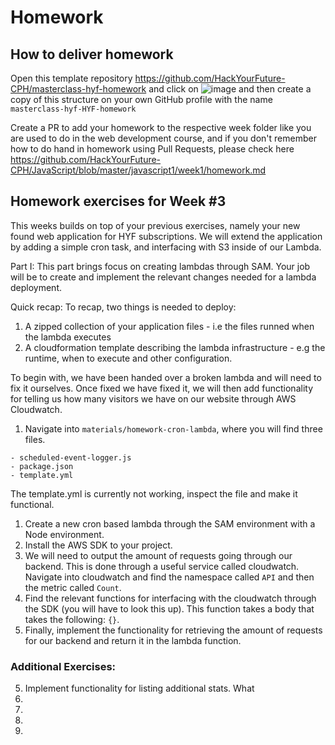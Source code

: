 # Homework

## How to deliver homework

Open this template repository https://github.com/HackYourFuture-CPH/masterclass-hyf-homework and click on ![image](https://user-images.githubusercontent.com/6642037/115988976-3796da80-a5bc-11eb-9184-554a2218b2ae.png) and then create a copy of this structure on your own GitHub profile with the name `masterclass-hyf-HYF-homework`

Create a PR to add your homework to the respective week folder like you are used to do in the web development course, and if you don't remember how to do hand in homework using Pull Requests, please check here https://github.com/HackYourFuture-CPH/JavaScript/blob/master/javascript1/week1/homework.md

## Homework exercises for Week #3

This weeks builds on top of your previous exercises, namely your new found web application for HYF subscriptions. We will extend the application by adding a simple cron task, and interfacing with S3 inside of our Lambda.

Part I:
This part brings focus on creating lambdas through SAM. Your job will be to create and implement the relevant changes needed for a lambda deployment. 

Quick recap: 
To recap, two things is needed to deploy: 
1. A zipped collection of your application files - i.e the files runned when the lambda executes
2. A cloudformation template describing the lambda infrastructure - e.g the runtime, when to execute and other configuration. 

To begin with, we have been handed over a broken lambda and will need to fix it ourselves. Once fixed we have fixed it, we will then add functionality for telling us how many visitors we have on our website through AWS Cloudwatch.

1. Navigate into `materials/homework-cron-lambda`, where you will find three files.

```
- scheduled-event-logger.js
- package.json
- template.yml
```

The template.yml is currently not working, inspect the file and make it functional. 

1. Create a new cron based lambda through the SAM environment with a Node environment.
2. Install the AWS SDK to your project.
3. We will need to output the amount of requests going through our backend. This is done through a useful service called cloudwatch. Navigate into cloudwatch and find the namespace called `API` and then the metric called `Count`.
4. Find the relevant functions for interfacing with the cloudwatch through the SDK (you will have to look this up). This function takes a body that takes the following: `{}`.
5. Finally, implement the functionality for retrieving the amount of requests for our backend and return it in the lambda function.

### Additional Exercises:

5. Implement functionality for listing additional stats. What
6.
7.
8.
9.
